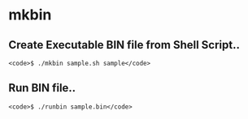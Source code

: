 # mkbin

## Create Executable BIN file from Shell Script..

	<code>$ ./mkbin sample.sh sample</code>

## Run BIN file..

	<code>$ ./runbin sample.bin</code>
